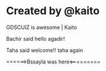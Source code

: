 # Created by @kaito

GDSCUIZ is awesome | Kaito

Bachir said hello agadir!

Taha said welcome!!
taha again

======>Bssayla was here<========= 